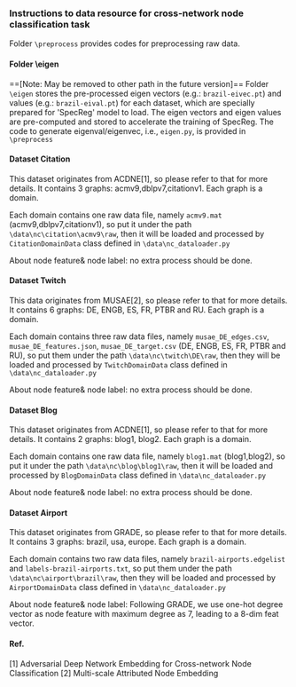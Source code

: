 ### Instructions to data resource for cross-network node classification task

Folder `\preprocess` provides codes for preprocessing raw data. 

#### Folder \eigen
==[Note: May be removed to other path in the future version]==
Folder `\eigen` stores the pre-processed eigen vectors (e.g.: `brazil-eivec.pt`) and values (e.g.: `brazil-eival.pt`) for each dataset, which are specially prepared 
for 'SpecReg' model to load. The eigen vectors and eigen values are pre-computed and stored to accelerate the training of SpecReg. 
	The code to generate eigenval/eigenvec, i.e., `eigen.py`, is provided in `\preprocess` 

#### Dataset Citation
This dataset originates from ACDNE[1], so please refer to that for more details. It contains 3 graphs: acmv9,dblpv7,citationv1. Each graph is a domain.

Each domain contains one raw data file, namely `acmv9.mat` (acmv9,dblpv7,citationv1), so put it under the path `\data\nc\citation\acmv9\raw`,
then it will be loaded and processed by `CitationDomainData` class defined in `\data\nc_dataloader.py`

About node feature& node label: no extra process should be done.

#### Dataset Twitch
This data originates from MUSAE[2], so please refer to that for more details. It contains 6 graphs: DE, ENGB, ES, FR, PTBR and RU. Each graph is a domain.

Each domain contains three raw data files, namely `musae_DE_edges.csv`, `musae_DE_features.json`, `musae_DE_target.csv` (DE, ENGB, ES, FR, PTBR and RU), so put them under the path `\data\nc\twitch\DE\raw`,
then they will be loaded and processed by `TwitchDomainData` class defined in `\data\nc_dataloader.py`

About node feature& node label: no extra process should be done.

#### Dataset Blog
This dataset originates from ACDNE[1], so please refer to that for more details. It contains 2 graphs: blog1, blog2. Each graph is a domain.

Each domain contains one raw data file, namely `blog1.mat` (blog1,blog2), so put it under the path `\data\nc\blog\blog1\raw`,
then it will be loaded and processed by `BlogDomainData` class defined in `\data\nc_dataloader.py`

About node feature& node label: no extra process should be done.

#### Dataset Airport
This dataset originates from GRADE, so please refer to that for more details. It contains 3 graphs: brazil, usa, europe. Each graph is a domain.

Each domain contains two raw data files, namely `brazil-airports.edgelist` and `labels-brazil-airports.txt`, so put them under the path `\data\nc\airport\brazil\raw`,
then they will be loaded and processed by `AirportDomainData` class defined in `\data\nc_dataloader.py`

About node feature& node label: Following GRADE, we use one-hot degree vector as node feature with maximum degree as 7, leading to a 8-dim feat vector.


#### Ref.
[1] Adversarial Deep Network Embedding for Cross-network Node Classification
[2] Multi-scale Attributed Node Embedding